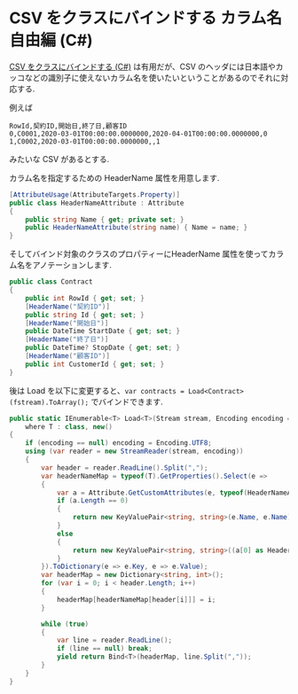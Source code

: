 # CSV をクラスにバインドする カラム名自由編 (C#)

[CSV をクラスにバインドする (C#)](https://qiita.com/c-yan/items/aa3025642b32201454c8) は有用だが、CSV のヘッダには日本語やカッコなどの識別子に使えないカラム名を使いたいということがあるのでそれに対応する.

例えば

```
RowId,契約ID,開始日,終了日,顧客ID
0,C0001,2020-03-01T00:00:00.0000000,2020-04-01T00:00:00.0000000,0
1,C0002,2020-03-01T00:00:00.0000000,,1
```

みたいな CSV があるとする.

カラム名を指定するための HeaderName 属性を用意します.

```csharp
[AttributeUsage(AttributeTargets.Property)]
public class HeaderNameAttribute : Attribute
{
    public string Name { get; private set; }
    public HeaderNameAttribute(string name) { Name = name; }
}
```

そしてバインド対象のクラスのプロパティーにHeaderName 属性を使ってカラム名をアノテーションします.

```csharp
public class Contract
{
    public int RowId { get; set; }
    [HeaderName("契約ID")]
    public string Id { get; set; }
    [HeaderName("開始日")]
    public DateTime StartDate { get; set; }
    [HeaderName("終了日")]
    public DateTime? StopDate { get; set; }
    [HeaderName("顧客ID")]
    public int CustomerId { get; set; }
}
```

後は Load を以下に変更すると、`var contracts = Load<Contract>(fstream).ToArray();` でバインドできます.

```csharp
public static IEnumerable<T> Load<T>(Stream stream, Encoding encoding = null)
    where T : class, new()
{
    if (encoding == null) encoding = Encoding.UTF8;
    using (var reader = new StreamReader(stream, encoding))
    {
        var header = reader.ReadLine().Split(",");
        var headerNameMap = typeof(T).GetProperties().Select(e =>
        {
            var a = Attribute.GetCustomAttributes(e, typeof(HeaderNameAttribute));
            if (a.Length == 0)
            {
                return new KeyValuePair<string, string>(e.Name, e.Name);
            }
            else
            {
                return new KeyValuePair<string, string>((a[0] as HeaderNameAttribute).Name, e.Name);
            }
        }).ToDictionary(e => e.Key, e => e.Value);
        var headerMap = new Dictionary<string, int>();
        for (var i = 0; i < header.Length; i++)
        {
            headerMap[headerNameMap[header[i]]] = i;
        }

        while (true)
        {
            var line = reader.ReadLine();
            if (line == null) break;
            yield return Bind<T>(headerMap, line.Split(","));
        }
    }
}
```
